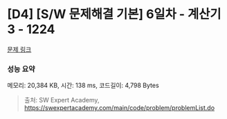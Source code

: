 # [D4] [S/W 문제해결 기본] 6일차 - 계산기3 - 1224 

[문제 링크](https://swexpertacademy.com/main/code/problem/problemDetail.do?contestProbId=AV14tDX6AFgCFAYD) 

### 성능 요약

메모리: 20,384 KB, 시간: 138 ms, 코드길이: 4,798 Bytes



> 출처: SW Expert Academy, https://swexpertacademy.com/main/code/problem/problemList.do